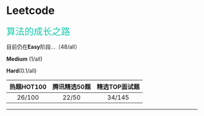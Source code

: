 # Leetcode
<font face="微软雅黑" color="19CAAD" size=5> 算法的成长之路</font>

目前仍在**Easy**阶段...（48/all）

**Medium** (1/all)

**Hard**(0.1/all)

| 热题HOT100 | 腾讯精选50题 | 精选TOP面试题 |
| :--------: | :----------: | :-----------: |
|   26/100   |    22/50     |    34/145     |



---





